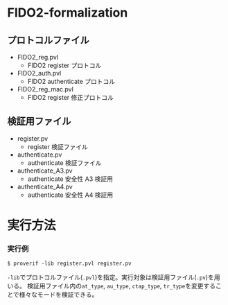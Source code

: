 # FIDO2-formalization
## プロトコルファイル
- FIDO2_reg.pvl
  - FIDO2 register プロトコル
- FIDO2_auth.pvl
  - FIDO2 authenticate プロトコル
- FIDO2_reg_mac.pvl
  - FIDO2 register 修正プロトコル


## 検証用ファイル
- register.pv
  - register 検証ファイル
- authenticate.pv
  - authenticate 検証ファイル
- authenticate_A3.pv
  - authenticate 安全性 A3 検証用
- authenticate_A4.pv
  - authenticate 安全性 A4 検証用

# 実行方法
### 実行例
```
$ proverif -lib register.pvl register.pv
```
`-lib`でプロトコルファイル(`.pvl`)を指定。実行対象は検証用ファイル(`.pv`)を用いる。
検証用ファイル内の`at_type`, `au_type`, `ctap_type`, `tr_type`を変更することで様々なモードを検証できる。
